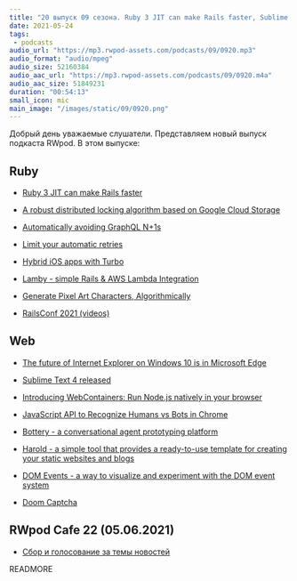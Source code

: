 ```yaml
---
title: "20 выпуск 09 сезона. Ruby 3 JIT can make Rails faster, Sublime Text 4, Lamby, Bottery, DOM Events, Doom Captcha и прочее"
date: 2021-05-24
tags:
 - podcasts
audio_url: "https://mp3.rwpod-assets.com/podcasts/09/0920.mp3"
audio_format: "audio/mpeg"
audio_size: 52160384
audio_aac_url: "https://mp3.rwpod-assets.com/podcasts/09/0920.m4a"
audio_aac_size: 51849231
duration: "00:54:13"
small_icon: mic
main_image: "/images/static/09/0920.png"
---
```


Добрый день уважаемые слушатели. Представляем новый выпуск подкаста RWpod. В этом выпуске:

## Ruby

 - [Ruby 3 JIT can make Rails faster](https://k0kubun.medium.com/ruby-3-jit-can-make-rails-faster-756310f235a)
 - [A robust distributed locking algorithm based on Google Cloud Storage](https://www.joyfulbikeshedding.com/blog/2021-05-19-robust-distributed-locking-algorithm-based-on-google-cloud-storage.html)
 - [Automatically avoiding GraphQL N+1s](https://www.aha.io/engineering/articles/automatically-avoiding-graphql-n-1s)
 - [Limit your automatic retries](https://blog.arkency.com/limit-your-automatic-retries/)


 - [Hybrid iOS apps with Turbo](https://masilotti.com/turbo-ios/)
 - [Lamby - simple Rails & AWS Lambda Integration](https://github.com/customink/lamby)
 - [Generate Pixel Art Characters, Algorithmically](http://planetruby.github.io/gems/pixel/05-pixelart-characters)
 - [RailsConf 2021 (videos)](https://youtube.com/playlist?list=PLbHJudTY1K0c8N1-PPyiQxlHNzJIzyJv6)

## Web

 - [The future of Internet Explorer on Windows 10 is in Microsoft Edge](https://blogs.windows.com/windowsexperience/2021/05/19/the-future-of-internet-explorer-on-windows-10-is-in-microsoft-edge/)
 - [Sublime Text 4 released](https://www.sublimetext.com/blog/articles/sublime-text-4)
 - [Introducing WebContainers: Run Node.js natively in your browser](https://blog.stackblitz.com/posts/introducing-webcontainers/)
 - [JavaScript API to Recognize Humans vs Bots in Chrome](https://blog.bitsrc.io/javascript-api-to-recognize-humans-vs-bots-in-chrome-db78f6a9963e)


 - [Bottery - a conversational agent prototyping platform](https://github.com/google/bottery)
 - [Harold - a simple tool that provides a ready-to-use template for creating your static websites and blogs](https://www.haroldjs.com/)
 - [DOM Events - a way to visualize and experiment with the DOM event system](https://domevents.dev/)
 - [Doom Captcha](https://vivirenremoto.github.io/doomcaptcha/)

## RWpod Cafe 22 (05.06.2021)

 - [Сбор и голосование за темы новостей](https://github.com/rwpod/cafe-discussions/discussions/7)


READMORE
